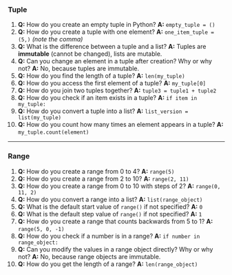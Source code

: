 ### **Tuple**

1. **Q:** How do you create an empty tuple in Python?
   **A:** `empty_tuple = ()`
2. **Q:** How do you create a tuple with one element?
   **A:** `one_item_tuple = (5,)` *(note the comma)*
3. **Q:** What is the difference between a tuple and a list?
   **A:** Tuples are **immutable** (cannot be changed), lists are mutable.
4. **Q:** Can you change an element in a tuple after creation? Why or why not?
   **A:** No, because tuples are immutable.
5. **Q:** How do you find the length of a tuple?
   **A:** `len(my_tuple)`
6. **Q:** How do you access the first element of a tuple?
   **A:** `my_tuple[0]`
7. **Q:** How do you join two tuples together?
   **A:** `tuple3 = tuple1 + tuple2`
8. **Q:** How do you check if an item exists in a tuple?
   **A:** `if item in my_tuple:`
9. **Q:** How do you convert a tuple into a list?
   **A:** `list_version = list(my_tuple)`
10. **Q:** How do you count how many times an element appears in a tuple?
    **A:** `my_tuple.count(element)`

---
### **Range**

1. **Q:** How do you create a range from 0 to 4?
   **A:** `range(5)`
2. **Q:** How do you create a range from 2 to 10?
   **A:** `range(2, 11)`
3. **Q:** How do you create a range from 0 to 10 with steps of 2?
   **A:** `range(0, 11, 2)`
4. **Q:** How do you convert a range into a list?
   **A:** `list(range_object)`
5. **Q:** What is the default start value of `range()` if not specified?
   **A:** `0`
6. **Q:** What is the default step value of `range()` if not specified?
   **A:** `1`
7. **Q:** How do you create a range that counts backwards from 5 to 1?
   **A:** `range(5, 0, -1)`
8. **Q:** How do you check if a number is in a range?
   **A:** `if number in range_object:`
9. **Q:** Can you modify the values in a range object directly? Why or why not?
   **A:** No, because range objects are immutable.
10. **Q:** How do you get the length of a range?
    **A:** `len(range_object)`
